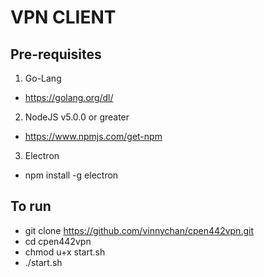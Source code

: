 # VPN CLIENT
## Pre-requisites
1. Go-Lang
  - https://golang.org/dl/
2. NodeJS v5.0.0 or greater
  - https://www.npmjs.com/get-npm
3. Electron
  - npm install -g electron

## To run
- git clone https://github.com/vinnychan/cpen442vpn.git
- cd cpen442vpn
- chmod u+x start.sh
- ./start.sh
